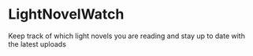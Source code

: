 # LightNovelWatch
Keep track of which light novels you are reading and stay up to date with the latest uploads
